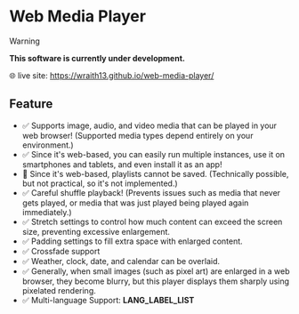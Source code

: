 # Web Media Player

> [!WARNING]
> **This software is currently under development.**

🌐 live site: <https://wraith13.github.io/web-media-player/>

## Feature

- ✅ Supports image, audio, and video media that can be played in your web browser! (Supported media types depend entirely on your environment.)
- ✅ Since it's web-based, you can easily run multiple instances, use it on smartphones and tablets, and even install it as an app!
- 🚫 Since it's web-based, playlists cannot be saved. (Technically possible, but not practical, so it's not implemented.)
- ✅ Careful shuffle playback! (Prevents issues such as media that never gets played, or media that was just played being played again immediately.)
- ✅ Stretch settings to control how much content can exceed the screen size, preventing excessive enlargement.
- ✅ Padding settings to fill extra space with enlarged content.
- ✅ Crossfade support
- ✅ Weather, clock, date, and calendar can be overlaid.
- ✅ Generally, when small images (such as pixel art) are enlarged in a web browser, they become blurry, but this player displays them sharply using pixelated rendering.
- ✅ Multi-language Support: __LANG_LABEL_LIST__
